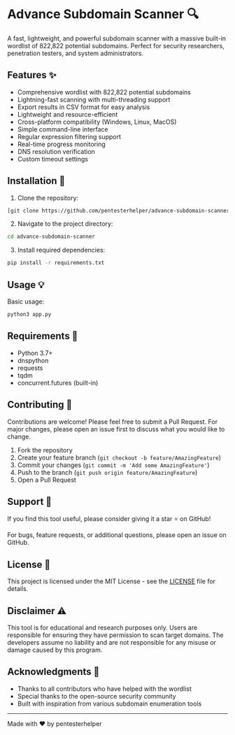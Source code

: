 # Advance Subdomain Scanner 🔍

A fast, lightweight, and powerful subdomain scanner with a massive built-in wordlist of 822,822 potential subdomains. Perfect for security researchers, penetration testers, and system administrators.

## Features ✨

- Comprehensive wordlist with 822,822 potential subdomains
- Lightning-fast scanning with multi-threading support
- Export results in CSV format for easy analysis
- Lightweight and resource-efficient
- Cross-platform compatibility (Windows, Linux, MacOS)
- Simple command-line interface
- Regular expression filtering support
- Real-time progress monitoring
- DNS resolution verification
- Custom timeout settings

## Installation 🚀

1. Clone the repository:
```bash
[git clone https://github.com/pentesterhelper/advance-subdomain-scanner.git](https://github.com/pentesterhelper/advance-subdomain-scanner.git)
```

2. Navigate to the project directory:
```bash
cd advance-subdomain-scanner
```

3. Install required dependencies:
```bash
pip install -r requirements.txt
```

## Usage 💡

Basic usage:
```bash
python3 app.py
```




## Requirements 📝

- Python 3.7+
- dnspython
- requests
- tqdm
- concurrent.futures (built-in)

## Contributing 🤝

Contributions are welcome! Please feel free to submit a Pull Request. For major changes, please open an issue first to discuss what you would like to change.

1. Fork the repository
2. Create your feature branch (`git checkout -b feature/AmazingFeature`)
3. Commit your changes (`git commit -m 'Add some AmazingFeature'`)
4. Push to the branch (`git push origin feature/AmazingFeature`)
5. Open a Pull Request

## Support 🌟

If you find this tool useful, please consider giving it a star ⭐ on GitHub!

For bugs, feature requests, or additional questions, please open an issue on GitHub.

## License 📄

This project is licensed under the MIT License - see the [LICENSE](LICENSE) file for details.

## Disclaimer ⚠️

This tool is for educational and research purposes only. Users are responsible for ensuring they have permission to scan target domains. The developers assume no liability and are not responsible for any misuse or damage caused by this program.

## Acknowledgments 🙏

- Thanks to all contributors who have helped with the wordlist
- Special thanks to the open-source security community
- Built with inspiration from various subdomain enumeration tools

---
Made with ❤️ by pentesterhelper
